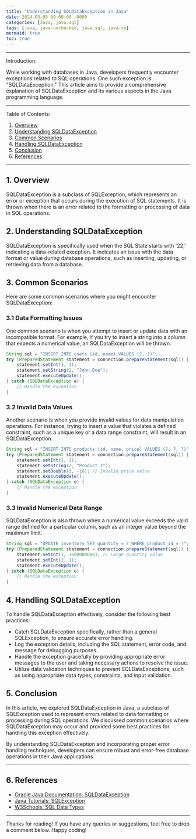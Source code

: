 ```yaml
---
title: "Understanding SQLDataException in Java"
date: 2024-03-05 09:00:00 -0000
categories: [Java, java.sql]
tags: [java, java-unchecked, java.sql, java-se]
mermaid: true
toc: true
---
```



---

Introduction:

While working with databases in Java, developers frequently encounter exceptions related to SQL operations. One such exception is "SQLDataException." This article aims to provide a comprehensive explanation of SQLDataException and its various aspects in the Java programming language.

---

Table of Contents:

1. [Overview](#overview)
2. [Understanding SQLDataException](#understanding-sqldataexception)
3. [Common Scenarios](#common-scenarios)
4. [Handling SQLDataException](#handling-sqldataexception)
5. [Conclusion](#conclusion)
6. [References](#references)

---

## 1. Overview <a name="overview"></a>

SQLDataException is a subclass of SQLException, which represents an error or exception that occurs during the execution of SQL statements. It is thrown when there is an error related to the formatting or processing of data in SQL operations.

## 2. Understanding SQLDataException <a name="understanding-sqldataexception"></a>

SQLDataException is specifically used when the SQL State starts with '22,' indicating a data-related exception. It indicates an issue with the data format or value during database operations, such as inserting, updating, or retrieving data from a database.

## 3. Common Scenarios <a name="common-scenarios"></a>

Here are some common scenarios where you might encounter SQLDataException:

### 3.1 Data Formatting Issues

One common scenario is when you attempt to insert or update data with an incompatible format. For example, if you try to insert a string into a column that expects a numerical value, an SQLDataException will be thrown.

```java
String sql = "INSERT INTO users (id, name) VALUES (?, ?)";
try (PreparedStatement statement = connection.prepareStatement(sql)) {
    statement.setInt(1, 1);
    statement.setString(2, "John Doe");
    statement.executeUpdate();
} catch (SQLDataException e) {
    // Handle the exception
}
```

### 3.2 Invalid Data Values

Another scenario is when you provide invalid values for data manipulation operations. For instance, trying to insert a value that violates a defined constraint, such as a unique key or a data range constraint, will result in an SQLDataException.

```java
String sql = "INSERT INTO products (id, name, price) VALUES (?, ?, ?)";
try (PreparedStatement statement = connection.prepareStatement(sql)) {
    statement.setInt(1, 1);
    statement.setString(2, "Product 1");
    statement.setDouble(3, -10); // Invalid price value
    statement.executeUpdate();
} catch (SQLDataException e) {
    // Handle the exception
}
```

### 3.3 Invalid Numerical Data Range

SQLDataException is also thrown when a numerical value exceeds the valid range defined for a particular column, such as an integer value beyond the maximum limit.

```java
String sql = "UPDATE inventory SET quantity = ? WHERE product_id = ?";
try (PreparedStatement statement = connection.prepareStatement(sql)) {
    statement.setInt(1, 1000000000); // Large quantity value
    statement.setInt(2, 1);
    statement.executeUpdate();
} catch (SQLDataException e) {
    // Handle the exception
}
```

## 4. Handling SQLDataException <a name="handling-sqldataexception"></a>

To handle SQLDataException effectively, consider the following best practices:

- Catch SQLDataException specifically, rather than a general SQLException, to ensure accurate error handling.
- Log the exception details, including the SQL statement, error code, and message for debugging purposes.
- Handle the exception gracefully by providing appropriate error messages to the user and taking necessary actions to resolve the issue.
- Utilize data validation techniques to prevent SQLDataExceptions, such as using appropriate data types, constraints, and input validation.

## 5. Conclusion <a name="conclusion"></a>

In this article, we explored SQLDataException in Java, a subclass of SQLException used to represent errors related to data formatting or processing during SQL operations. We discussed common scenarios where SQLDataException may occur and provided some best practices for handling this exception effectively.

By understanding SQLDataException and incorporating proper error handling techniques, developers can ensure robust and error-free database operations in their Java applications.

---

## 6. References <a name="references"></a>

- [Oracle Java Documentation: SQLDataException](https://docs.oracle.com/javase/10/docs/api/java/sql/SQLDataException.html)
- [Java Tutorials: SQLException](https://docs.oracle.com/javase/tutorial/jdbc/basics/sqlexception.html)
- [W3Schools: SQL Data Types](https://www.w3schools.com/sql/sql_datatypes.asp)

---

Thanks for reading! If you have any queries or suggestions, feel free to drop a comment below. Happy coding!